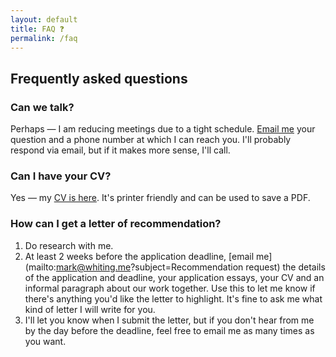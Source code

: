 ```yaml
---
layout: default
title: FAQ ❓
permalink: /faq
---
```


## Frequently asked questions

### Can we talk?
Perhaps — I am reducing meetings due to a tight schedule. [Email me](mailto:mark@whiting.me) your question and a phone number at which I can reach you. I'll probably respond via email, but if it makes more sense, I'll call.

### Can I have your CV?
Yes — my [CV is here](https://whiting.me/cv). It's printer friendly and can be used to save a PDF.

### How can I get a letter of recommendation?
1. Do research with me.  
2. At least 2 weeks before the application deadline, [email me](mailto:mark@whiting.me?subject=Recommendation request) the details of the application and deadline, your application essays, your CV and an informal paragraph about our work together. Use this to let me know if there's anything you'd like the letter to highlight. It's fine to ask me what kind of letter I will write for you.
3. I'll let you know when I submit the letter, but if you don't hear from me by the day before the deadline, feel free to email me as many times as you want.
   
<!-- It's heavily inspired by sites from great people around the internet, especially [Scott Klemmer](https://d.ucsd.edu/srk/) and [Michael Bernstein](https://hci.stanford.edu/msb/). [Add an issue on Github](https://github.com/markwhiting/Whiting.me/issues/new) if you have a suggestion to improve it. -->
